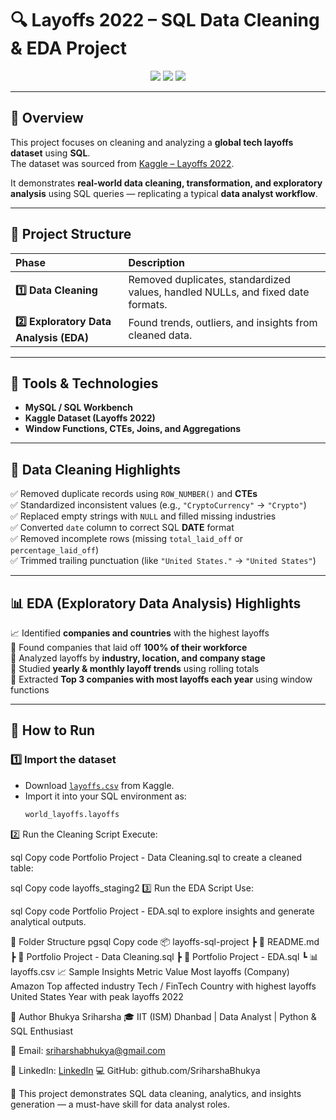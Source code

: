 # 🔍 Layoffs 2022 – SQL Data Cleaning & EDA Project

<p align="center"> 
  <img src="https://img.shields.io/badge/Skill-SQL-blue?style=for-the-badge"/> 
  <img src="https://img.shields.io/badge/Tool-MySQL-orange?style=for-the-badge"/> 
  <img src="https://img.shields.io/badge/Category-Data%20Analytics-success?style=for-the-badge"/> 
</p>

---

## 📄 Overview

This project focuses on cleaning and analyzing a **global tech layoffs dataset** using **SQL**.  
The dataset was sourced from [Kaggle – Layoffs 2022](https://www.kaggle.com/datasets/swaptr/layoffs-2022).

It demonstrates **real-world data cleaning, transformation, and exploratory analysis** using SQL queries — replicating a typical **data analyst workflow**.

---

## 🧠 Project Structure

| Phase | Description |
|:------|:-------------|
| **1️⃣ Data Cleaning** | Removed duplicates, standardized values, handled NULLs, and fixed date formats. |
| **2️⃣ Exploratory Data Analysis (EDA)** | Found trends, outliers, and insights from cleaned data. |

---

## 🧰 Tools & Technologies

- **MySQL / SQL Workbench**  
- **Kaggle Dataset (Layoffs 2022)**  
- **Window Functions, CTEs, Joins, and Aggregations**

---

## 🧹 Data Cleaning Highlights

✅ Removed duplicate records using `ROW_NUMBER()` and **CTEs**  
✅ Standardized inconsistent values (e.g., `"CryptoCurrency"` → `"Crypto"`)  
✅ Replaced empty strings with `NULL` and filled missing industries  
✅ Converted `date` column to correct SQL **DATE** format  
✅ Removed incomplete rows (missing `total_laid_off` or `percentage_laid_off`)  
✅ Trimmed trailing punctuation (like `"United States."` → `"United States"`)  

---

## 📊 EDA (Exploratory Data Analysis) Highlights

📈 Identified **companies and countries** with the highest layoffs  
🏢 Found companies that laid off **100% of their workforce**  
📍 Analyzed layoffs by **industry, location, and company stage**  
📆 Studied **yearly & monthly layoff trends** using rolling totals  
🥇 Extracted **Top 3 companies with most layoffs each year** using window functions  

---

## 🚀 How to Run

### 1️⃣ Import the dataset
- Download [`layoffs.csv`](https://www.kaggle.com/datasets/swaptr/layoffs-2022) from Kaggle.  
- Import it into your SQL environment as:
  ```sql
  world_layoffs.layoffs
2️⃣ Run the Cleaning Script
Execute:

sql
Copy code
Portfolio Project - Data Cleaning.sql
to create a cleaned table:

sql
Copy code
layoffs_staging2
3️⃣ Run the EDA Script
Use:

sql
Copy code
Portfolio Project - EDA.sql
to explore insights and generate analytical outputs.

📁 Folder Structure
pgsql
Copy code
📦 layoffs-sql-project
┣ 📜 README.md
┣ 📄 Portfolio Project - Data Cleaning.sql
┣ 📄 Portfolio Project - EDA.sql
┗ 📊 layoffs.csv
📈 Sample Insights
Metric	Value
Most layoffs (Company)	Amazon
Top affected industry	Tech / FinTech
Country with highest layoffs	United States
Year with peak layoffs	2022

👤 Author
Bhukya Sriharsha
🎓 IIT (ISM) Dhanbad | Data Analyst | Python & SQL Enthusiast

📧 Email: sriharshabhukya@gmail.com

🔗 LinkedIn: [LinkedIn](linkedin.com/in/sriharshabhukya)
💻 GitHub: github.com/SriharshaBhukya

🚀 This project demonstrates SQL data cleaning, analytics, and insights generation — a must-have skill for data analyst roles.
